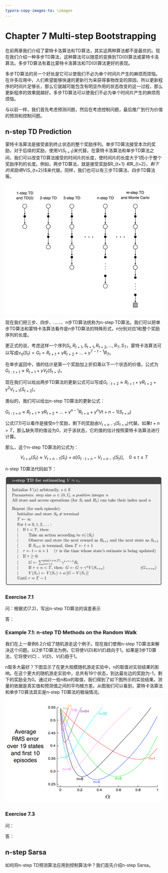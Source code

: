 ```yaml
---
typora-copy-images-to: \images
---
```


# Chapter 7 Multi-step Bootstrapping

在前两章我们介绍了蒙特卡洛算法和TD算法，其实这两种算法都不是最优的。现在我们介绍一种多步TD算法，这种算法可以随意的变换到TD(0)算法或蒙特卡洛算法。多步TD算法有着比蒙特卡洛算法和TD(0)算法更好的表现。

多步TD算法的另一个好处是它可以使我们不必为单个时间片产生的麻烦而烦恼。在许多应用中，人们希望能够快速的更新行为来获得事物改变的原因，所以更新程序的时间片足够长，那么它就越可能包含有明显作用的状态改变的这一过程，那么更新程序的效果就越好。多步TD算法可以使我们不必为单个时间片产生的麻烦而烦恼。

与以前一样，我们首先考虑预测问题，然后在考虑控制问题，最后推广到行为价值的预测和控制问题。

## n-step TD Prediction

蒙特卡洛算法是接受直到终止状态的整个奖励序列。单步TD算法接受本次的奖励，对于后续的奖励，使用$V(S_{t+1})$来代替。在蒙特卡洛算法和单步TD算法之间，我们可以改变TD算法接受的时间片的长度，使时间片的长度大于1而小于整个奖励序列的长度。例如，两步TD算法，就是接受奖励$R_{t+1} $和$R_{t+2}$，剩下的奖励用$V(S_{t+2})$来代替。同样，我们也可以有三步TD算法、四步TD算法等。

![1508036684810](images/1508036684810.png)

现在我们把三步、四步、……、n步TD算法统称为n-step TD算法。我们可以把单步TD算法和蒙特卡洛算法看作是n步TD算法的特殊形式，n分别对应1和整个奖励序列的长度。

更正式的说，考虑这样一个序列$S_t,R_{t+1},S_{t+1},R_{t+2},\dots,R_T,S_T$，蒙特卡洛算法可以写成$v_{\pi}(S_t) = G_t = R_{t+1} + \gamma R_{t+2} + \dots + {\gamma} ^ {T-t-1} R_T$。

在单步返回中，值的估计是第一个奖励加上折扣乘以下一个状态的价值，公式为$G_{t:t+1} \approx  R_{t+1} + {\gamma} {V_t(S_{t+1})}$。

现在我们可以给出两步TD算法的更新公式可以写成$G_{t:t+2} \approx R_{t+1} + {\gamma} { R_{t+2}} + {\gamma} ^2 {V_{t+1}} (S_{t+2})$。

类似的，我们可以给出n-step TD算法的更新公式：

$G_{t:t+n} \approx R_{t+1} + \gamma R_{t+2} + \dots + \gamma ^{n-1} R_{t+n} + \gamma^n V{t+n-1}(S_{t+n}) \tag{7.1}$

公式(7.1)可以看作是接受n个奖励，剩下的奖励由$V_{t+n-1}(S_{t+n})$代替。如果$t+n > T$，那么缺失项的值设为0，对于该状态，它的值的估计按照蒙特卡洛算法进行计算。

那么，这个n-step TD算法的公式为：

$$V_{t+n}(S_t) \approx V_{t+n-1}(S_t) + \alpha[G_{t:t+n} - V_{t+n-1}(S_t)], \ \ \ \ 0 \le t \le T \tag{7.2}$$

n-step TD算法代码如下：

![1508051918331](images/1508051918331.png)

### Exercise 7.1

问：根据式(7.2)，写出n-step TD算法的误差表示

答：

### Example 7.1: n-step TD Methods on the Random Walk

我们在上一章例6.2介绍了随机游走这个例子。现在我们使用n-step TD算法来解决这个问题。以2步TD算法为例，它将使$V(D)$和$V(E)$趋向于1。如果是3步TD算法，它将使$V(C)$ 、$V(D)$、$V(E)$趋于1。

n取多大最好？下图显示了在更大规模随机游走实验中，n的取值对实验结果的影响。在这个更大的随机游走实验中，总共有19个状态，到达最左边的奖励为-1，剩下的奖励全为0。通过对一些n和$\alpha$的取值，我们得到了如下图所示的实验结果。测量的依据是真实值和预测值之间的平均根方差。从图我们可以看到，蒙特卡洛算法和单步TD算法其实是n-step TD算法的极端情况。

![1508052451051](images/1508052451051.png)

### Exercise 7.3

问：

答：

## n-step Sarsa

如何将n-step TD预测算法应用到控制算法中？我们首先介绍n-step Sarsa。





